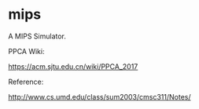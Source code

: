 # mips

A MIPS Simulator.

PPCA Wiki:

https://acm.sjtu.edu.cn/wiki/PPCA_2017

Reference:

http://www.cs.umd.edu/class/sum2003/cmsc311/Notes/
